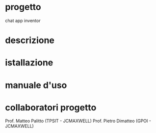 # progetto
chat app inventor
# descrizione
# istallazione
# manuale d'uso
# collaboratori progetto
Prof. Matteo Palitto (TPSIT - JCMAXWELL)
Prof. Pietro Dimatteo (GPOI - JCMAXWELL)
